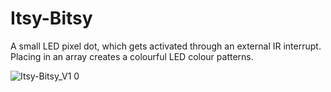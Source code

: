 # Itsy-Bitsy
A small LED pixel dot, which gets activated through an external IR interrupt.
Placing in an array creates a colourful LED colour patterns.

![Itsy-Bitsy_V1 0](https://user-images.githubusercontent.com/86886546/174443181-c9c1ffa2-f5b5-4a1b-9422-1b46229a2ad2.PNG)


